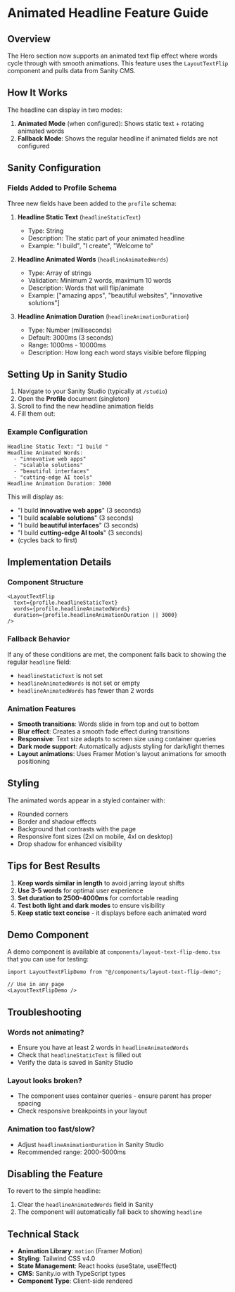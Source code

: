 # Animated Headline Feature Guide

## Overview
The Hero section now supports an animated text flip effect where words cycle through with smooth animations. This feature uses the `LayoutTextFlip` component and pulls data from Sanity CMS.

## How It Works

The headline can display in two modes:

1. **Animated Mode** (when configured): Shows static text + rotating animated words
2. **Fallback Mode**: Shows the regular headline if animated fields are not configured

## Sanity Configuration

### Fields Added to Profile Schema

Three new fields have been added to the `profile` schema:

1. **Headline Static Text** (`headlineStaticText`)
   - Type: String
   - Description: The static part of your animated headline
   - Example: "I build", "I create", "Welcome to"

2. **Headline Animated Words** (`headlineAnimatedWords`)
   - Type: Array of strings
   - Validation: Minimum 2 words, maximum 10 words
   - Description: Words that will flip/animate
   - Example: ["amazing apps", "beautiful websites", "innovative solutions"]

3. **Headline Animation Duration** (`headlineAnimationDuration`)
   - Type: Number (milliseconds)
   - Default: 3000ms (3 seconds)
   - Range: 1000ms - 10000ms
   - Description: How long each word stays visible before flipping

## Setting Up in Sanity Studio

1. Navigate to your Sanity Studio (typically at `/studio`)
2. Open the **Profile** document (singleton)
3. Scroll to find the new headline animation fields
4. Fill them out:

### Example Configuration

```
Headline Static Text: "I build "
Headline Animated Words: 
  - "innovative web apps"
  - "scalable solutions"
  - "beautiful interfaces"
  - "cutting-edge AI tools"
Headline Animation Duration: 3000
```

This will display as:
- "I build **innovative web apps**" (3 seconds)
- "I build **scalable solutions**" (3 seconds)
- "I build **beautiful interfaces**" (3 seconds)
- "I build **cutting-edge AI tools**" (3 seconds)
- (cycles back to first)

## Implementation Details

### Component Structure

```tsx
<LayoutTextFlip
  text={profile.headlineStaticText}
  words={profile.headlineAnimatedWords}
  duration={profile.headlineAnimationDuration || 3000}
/>
```

### Fallback Behavior

If any of these conditions are met, the component falls back to showing the regular `headline` field:
- `headlineStaticText` is not set
- `headlineAnimatedWords` is not set or empty
- `headlineAnimatedWords` has fewer than 2 words

### Animation Features

- **Smooth transitions**: Words slide in from top and out to bottom
- **Blur effect**: Creates a smooth fade effect during transitions
- **Responsive**: Text size adapts to screen size using container queries
- **Dark mode support**: Automatically adjusts styling for dark/light themes
- **Layout animations**: Uses Framer Motion's layout animations for smooth positioning

## Styling

The animated words appear in a styled container with:
- Rounded corners
- Border and shadow effects
- Background that contrasts with the page
- Responsive font sizes (2xl on mobile, 4xl on desktop)
- Drop shadow for enhanced visibility

## Tips for Best Results

1. **Keep words similar in length** to avoid jarring layout shifts
2. **Use 3-5 words** for optimal user experience
3. **Set duration to 2500-4000ms** for comfortable reading
4. **Test both light and dark modes** to ensure visibility
5. **Keep static text concise** - it displays before each animated word

## Demo Component

A demo component is available at `components/layout-text-flip-demo.tsx` that you can use for testing:

```tsx
import LayoutTextFlipDemo from "@/components/layout-text-flip-demo";

// Use in any page
<LayoutTextFlipDemo />
```

## Troubleshooting

### Words not animating?
- Ensure you have at least 2 words in `headlineAnimatedWords`
- Check that `headlineStaticText` is filled out
- Verify the data is saved in Sanity Studio

### Layout looks broken?
- The component uses container queries - ensure parent has proper spacing
- Check responsive breakpoints in your layout

### Animation too fast/slow?
- Adjust `headlineAnimationDuration` in Sanity Studio
- Recommended range: 2000-5000ms

## Disabling the Feature

To revert to the simple headline:
1. Clear the `headlineAnimatedWords` field in Sanity
2. The component will automatically fall back to showing `headline`

## Technical Stack

- **Animation Library**: `motion` (Framer Motion)
- **Styling**: Tailwind CSS v4.0
- **State Management**: React hooks (useState, useEffect)
- **CMS**: Sanity.io with TypeScript types
- **Component Type**: Client-side rendered

